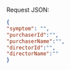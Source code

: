 Request JSON:

```Json
{
"symptom": "",
"purchaserId":"",
"purchaserName":"",
"directorId":"",
"directorName":""
}
```
